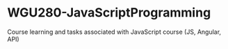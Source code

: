 # WGU280-JavaScriptProgramming
Course learning and tasks associated with JavaScript course (JS, Angular, API)
